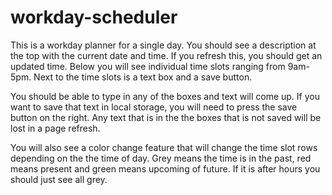# workday-scheduler

This is a workday planner for a single day. You should see a description at the top with the current date and time. If you refresh this, you should get an updated time. Below you will see individual time slots ranging from 9am-5pm. Next to the time slots is a text box and a save button.

You should be able to type in any of the boxes and text will come up. If you want to save that text in local storage, you will need to press the save button on the right. Any text that is in the the boxes that is not saved will be lost in a page refresh.

You will also see a color change feature that will change the time slot rows depending on the the time of day. Grey means the time is in the past, red means present and green means upcoming of future. If it is after hours you should just see all grey.
